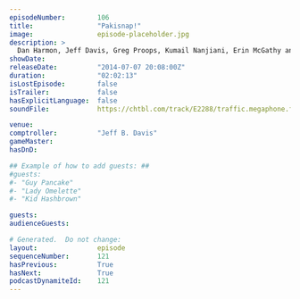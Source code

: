 ```yaml
---
episodeNumber:        106
title:                "Pakisnap!"
image:                episode-placeholder.jpg
description: >
  Dan Harmon, Jeff Davis, Greg Proops, Kumail Nanjiani, Erin McGathy and Spencer Crittenden perform for another sold out HARMONTOWN and FINALLY, necrophillia is discussed at great length.
showDate:             
releaseDate:          "2014-07-07 20:08:00Z"
duration:             "02:02:13"
isLostEpisode:        false
isTrailer:            false
hasExplicitLanguage:  false
soundFile:            https://chtbl.com/track/E2288/traffic.megaphone.fm/STA1542016211.mp3?updated=1556325115

venue:                
comptroller:          "Jeff B. Davis"
gameMaster:           
hasDnD:               

## Example of how to add guests: ##
#guests:
#- "Guy Pancake"
#- "Lady Omelette"
#- "Kid Hashbrown"

guests:
audienceGuests:

# Generated.  Do not change:
layout:               episode
sequenceNumber:       121
hasPrevious:          True
hasNext:              True
podcastDynamiteId:    121
---
```


<!-- The episode description will be rendered here -->
<!-- Add your content below here -->

